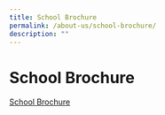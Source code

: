 ```yaml
---
title: School Brochure
permalink: /about-us/school-brochure/
description: ""
---
```

# School Brochure

[School Brochure](/files/About%20us/Swiss-Cottage-Secondary_School-Brochure_edited25092019.pdf)
